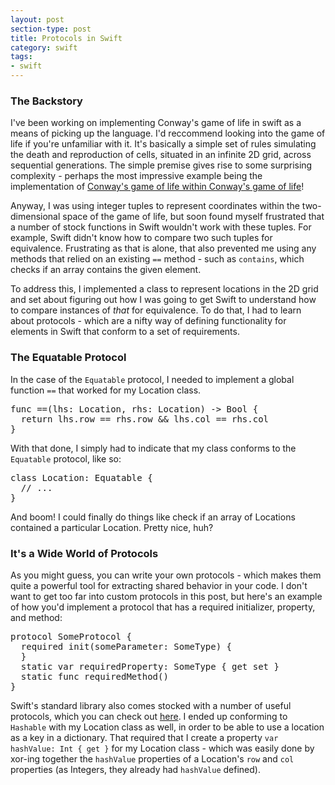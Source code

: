 ```yaml
---
layout: post
section-type: post
title: Protocols in Swift
category: swift
tags:
- swift
---
```


### The Backstory

I've been working on implementing Conway's game of life in swift as a means of picking up the language. I'd reccommend looking into the game of life if you're unfamiliar with it. It's basically a simple set of rules simulating the death and reproduction of cells, situated in an infinite 2D grid, across sequential generations. The simple premise gives rise to some surprising complexity - perhaps the most impressive example being the implementation of [Conway's game of life within Conway's game of life](http://jeremykun.com/2011/11/03/conways-game-of-life-in-conways-game-of-life/)!

Anyway, I was using integer tuples to represent coordinates within the two-dimensional space of the game of life, but soon found myself frustrated that a number of stock functions in Swift wouldn't work with these tuples. For example, Swift didn't know how to compare two such tuples for equivalence. Frustrating as that is alone, that also prevented me using any methods that relied on an existing ```==``` method - such as ```contains```, which checks if an array contains the given element.

To address this, I implemented a class to represent locations in the 2D grid and set about figuring out how I was going to get Swift to understand how to compare instances of *that* for equivalence. To do that, I had to learn about protocols - which are a nifty way of defining functionality for elements in Swift that conform to a set of requirements.

### The Equatable Protocol

In the case of the ```Equatable``` protocol, I needed to implement a global function ```==``` that worked for my Location class.

<pre style="text-align: left">
func ==(lhs: Location, rhs: Location) -> Bool {
  return lhs.row == rhs.row && lhs.col == rhs.col
}
</pre>

With that done, I simply had to indicate that my class conforms to the ```Equatable``` protocol, like so:

<pre style="text-align: left">
class Location: Equatable {
  // ...
}
</pre>

And boom! I could finally do things like check if an array of Locations contained a particular Location. Pretty nice, huh?

### It's a Wide World of Protocols

As you might guess, you can write your own protocols - which makes them quite a powerful tool for extracting shared behavior in your code. I don't want to get too far into custom protocols in this post, but here's an example of how you'd implement a protocol that has a required initializer, property, and method:

<pre style="text-align: left">
protocol SomeProtocol {
  required init(someParameter: SomeType) {
  }
  static var requiredProperty: SomeType { get set }
  static func requiredMethod()
}
</pre>

Swift's standard library also comes stocked with a number of useful protocols, which you can check out [here](https://developer.apple.com/library/watchos/documentation/General/Reference/SwiftStandardLibraryReference/index.html#protocols). I ended up conforming to ```Hashable``` with my Location class as well, in order to be able to use a location as a key in a dictionary. That required that I create a property ```var hashValue: Int { get }``` for my Location class - which was easily done by xor-ing together the ```hashValue``` properties of a Location's ```row``` and ```col``` properties (as Integers, they already had ```hashValue``` defined).